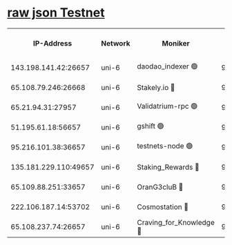 [raw json Testnet](https://rpc-check.junot.stavr.tech/junot/rpc-junot-result.json)
=


<table><tr><th>IP-Address</th><th>Network</th><th>Moniker</th><th>Latest Block Height</th><th>Earliest Block Height</th><th>Catching Up</th><th>Tx Index</th><th>Voting Power</th><th>Scan Time</th></tr><tr><td>143.198.141.42:26657</td><td>uni-6</td><td>daodao_indexer 🟢</td><td>9216194</td><td>1</td><td>False</td><td>off</td><td>0</td><td>2024-03-25T15:49:31.925063973UTC</td></tr><tr><td>65.108.79.246:26668</td><td>uni-6</td><td>Stakely.io 🔴</td><td>9216189</td><td>1570872</td><td>False</td><td>on</td><td>11</td><td>2024-03-25T15:49:14.142095000UTC</td></tr><tr><td>65.21.94.31:27957</td><td>uni-6</td><td>Validatrium-rpc 🟢</td><td>9216187</td><td>2943363</td><td>False</td><td>on</td><td>0</td><td>2024-03-25T15:49:09.731866491UTC</td></tr><tr><td>51.195.61.18:56657</td><td>uni-6</td><td>gshift 🟢</td><td>9216182</td><td>7691417</td><td>False</td><td>on</td><td>0</td><td>2024-03-25T15:48:55.839664841UTC</td></tr><tr><td>95.216.101.38:36657</td><td>uni-6</td><td>testnets-node 🟢</td><td>9216190</td><td>8116304</td><td>False</td><td>on</td><td>0</td><td>2024-03-25T15:49:16.497166912UTC</td></tr><tr><td>135.181.229.110:49657</td><td>uni-6</td><td>Staking_Rewards 🔴</td><td>9216197</td><td>8388763</td><td>False</td><td>on</td><td>1008</td><td>2024-03-25T15:49:38.588422427UTC</td></tr><tr><td>65.109.88.251:33657</td><td>uni-6</td><td>OranG3cluB 🔴</td><td>9216196</td><td>8418953</td><td>False</td><td>on</td><td>11</td><td>2024-03-25T15:49:36.270481457UTC</td></tr><tr><td>222.106.187.14:53702</td><td>uni-6</td><td>Cosmostation 🔴</td><td>9216186</td><td>9017363</td><td>False</td><td>on</td><td>109013</td><td>2024-03-25T15:49:07.363182540UTC</td></tr><tr><td>65.108.237.74:26657</td><td>uni-6</td><td>Craving_for_Knowledge 🔴</td><td>9216194</td><td>9173581</td><td>False</td><td>on</td><td>9004</td><td>2024-03-25T15:49:29.041223528UTC</td></tr></table>